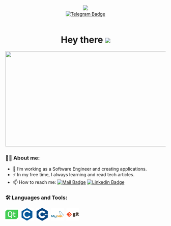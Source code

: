 <div id="header" align="center">
  <img src="https://media.giphy.com/media/M9gbBd9nbDrOTu1Mqx/giphy.gif" width="100"/>
  <div id="badges">
    <a href="https://t.me/dahelmm">
    <img src="https://img.shields.io/badge/Telegram-blue?style=for-the-badge&logo=Telegram&logoColor=white" alt="Telegram Badge"/>
    </a>
  </div>
  <img src="https://komarev.com/ghpvc/?username=your-github-username&style=flat-square&color=blue" alt=""/>
  <h1>
  Hey there
  <img src="https://media.giphy.com/media/hvRJCLFzcasrR4ia7z/giphy.gif" width="30px"/>
  </h1>
  <div>
  <img src="https://media.giphy.com/media/qgQUggAC3Pfv687qPC/giphy.gif" width="600" height="300"/>
  </div>
</div>

### :woman_technologist: About me: 
- :telescope: I’m working as a Software Engineer and creating applications.
- :zap: In my free time, I always learning and read tech articles.
- :mailbox: How to reach me: <a href = "mailto:dahelmm@mail.ru">![Mail Badge](https://img.shields.io/badge/-mail-blue?style=flat&logo=Mail.ru&logoColor=white)</a>
                             [![Linkedin Badge](https://img.shields.io/badge/-Telegram-blue?style=flat&logo=Telegram&logoColor=white)](https://t.me/dahelmm)

### :hammer_and_wrench: Languages and Tools:
<div>
  <img src = "https://github.com/devicons/devicon/blob/master/icons/qt/qt-original.svg" title="Qt" alt="Qt" width="40" height="40"/>&nbsp;
  <img src = "https://github.com/devicons/devicon/blob/master/icons/c/c-plain.svg" title="C" alt="C" width="40" height="40"/>&nbsp;
  <img src = "https://github.com/devicons/devicon/blob/master/icons/cplusplus/cplusplus-plain.svg" title="C++" alt="C++" width="40" height="40"/>&nbsp;
  <img src="https://github.com/devicons/devicon/blob/master/icons/mysql/mysql-original-wordmark.svg" title="MySQL"  alt="MySQL" width="40" height="40"/>&nbsp;
  <img src="https://github.com/devicons/devicon/blob/master/icons/git/git-original-wordmark.svg" title="Git" **alt="Git" width="40" height="40"/>
</div>
